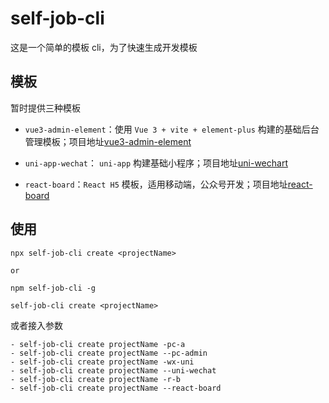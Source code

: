 # self-job-cli
这是一个简单的模板 cli，为了快速生成开发模板

## 模板

暂时提供三种模板

- `vue3-admin-element`：使用 `Vue 3 + vite + element-plus` 构建的基础后台管理模板；项目地址[vue3-admin-element](https://github.com/imondo/vue-template/tree/vue3-admin-element)

- `uni-app-wechat`： `uni-app` 构建基础小程序；项目地址[uni-wechart](https://github.com/imondo/uni-wechart)

- `react-board`：`React H5` 模板，适用移动端，公众号开发；项目地址[react-board](https://github.com/imondo/react-board)

## 使用

```shell
npx self-job-cli create <projectName>

or 

npm self-job-cli -g

self-job-cli create <projectName>
```

或者接入参数

```shell
- self-job-cli create projectName -pc-a
- self-job-cli create projectName --pc-admin
- self-job-cli create projectName -wx-uni
- self-job-cli create projectName --uni-wechat
- self-job-cli create projectName -r-b
- self-job-cli create projectName --react-board
```